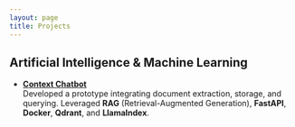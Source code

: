 ```yaml
---
layout: page
title: Projects
---
```


## Artificial Intelligence & Machine Learning

- **[Context Chatbot](context-chatbot)**  
  Developed a prototype integrating document extraction, storage, and querying. Leveraged **RAG** (Retrieval-Augmented Generation), **FastAPI**, **Docker**, **Qdrant**, and **LlamaIndex**.
